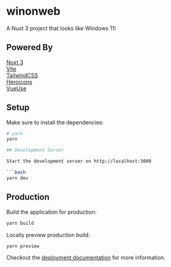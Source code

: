 # winonweb

A Nuxt 3 project that looks like Windows 11!

## Powered By
[Nuxt 3](https://v3.nuxtjs.org/)<br />
[Vite](https://vitejs.dev/)<br />
[TailwindCSS](https://tailwindcss.com/)<br />
[Heroicons](https://heroicons.com/)<br />
[VueUse](https://vueuse.org/)

## Setup

Make sure to install the dependencies:

```bash
# yarn
yarn

## Development Server

Start the development server on http://localhost:3000

```bash
yarn dev
```

## Production

Build the application for production:

```bash
yarn build
```

Locally preview production build:

```bash
yarn preview
```

Checkout the [deployment documentation](https://v3.nuxtjs.org/guide/deploy/presets) for more information.

